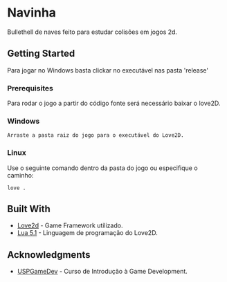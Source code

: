 # Navinha

Bullethell de naves feito para estudar colisões em jogos 2d.

## Getting Started

Para jogar no Windows basta clickar no executável nas pasta 'release'

### Prerequisites

Para rodar o jogo a partir do código fonte será necessário baixar o love2D.

### Windows 
```
Arraste a pasta raiz do jogo para o executável do Love2D.
```

### Linux
Use o seguinte comando dentro da pasta do jogo ou especifique o caminho:
```
love .
```

## Built With

* [Love2d](https://love2d.org/) - Game Framework utilizado.
* [Lua 5.1](https://www.lua.org/) - Linguagem de programação do Love2D.

## Acknowledgments

* [USPGameDev](https://uspgamedev.org/) - Curso de Introdução à Game Development.



